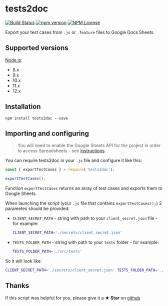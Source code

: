 # tests2doc

[![Build Status](https://travis-ci.org/Marketionist/tests2doc.svg?branch=master)](https://travis-ci.org/Marketionist/tests2doc)
[![npm version](https://img.shields.io/npm/v/tests2doc.svg)](https://www.npmjs.com/package/tests2doc)
[![NPM License](https://img.shields.io/npm/l/tests2doc.svg)](https://github.com/Marketionist/tests2doc/blob/master/LICENSE)

Export your test cases from `.js` or `.feature` files to Google Docs Sheets.

## Supported versions
[Node.js](http://nodejs.org/):
- 8.x
- 9.x
- 10.x
- 11.x
- 12.x

## Installation
`npm install tests2doc --save`

## Importing and configuring
> You will need to enable the Google Sheets API for the project in order to access
> Spreadsheets - see [instructions](https://cmichel.io/how-to-access-google-spreadsheet-with-node/).

You can require tests2doc in your `.js` file and configure it like this:

```javascript
const { exportTestCases } = require('tests2doc');

exportTestCases();
```

Function `exportTestCases` returns an array of test cases and exports them to Google Sheets.

When launching the script (your `.js` file that contains `exportTestCases();`) 2 parametes should be provided:
- `CLIENT_SECRET_PATH` - string with path to your `client_secret.json` file - for example:

  ```bash
  CLIENT_SECRET_PATH='./secrets/client_secret.json'
  ```

- `TESTS_FOLDER_PATH` - string with path to your `tests` folder - for example:

  ```bash
  TESTS_FOLDER_PATH='./src/tests'
  ```

So it will look like:

```bash
CLIENT_SECRET_PATH='./secrets/client_secret.json' TESTS_FOLDER_PATH='./src/tests' node index.js
```


## Thanks
If this script was helpful for you, please give it a **★ Star**
on [github](https://github.com/Marketionist/tests2doc)

